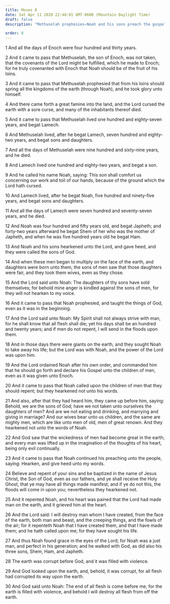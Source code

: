 ```yaml
---
title: Moses 8
date: Sat Apr 11 2020 22:48:01 GMT-0600 (Mountain Daylight Time)
draft: false
description: "Methuselah prophesies—Noah and his sons preach the gospel—Great wickedness prevails—The call to repentance is unheeded—God decrees the destruction of all flesh by the Flood."

order: 8
---
```

    
1 And all the days of Enoch were four hundred and thirty years.

2 And it came to pass that Methuselah, the son of Enoch, was not taken, that the covenants of the Lord might be fulfilled, which he made to Enoch; for he truly covenanted with Enoch that Noah should be of the fruit of his loins.

3 And it came to pass that Methuselah prophesied that from his loins should spring all the kingdoms of the earth (through Noah), and he took glory unto himself.

4 And there came forth a great famine into the land, and the Lord cursed the earth with a sore curse, and many of the inhabitants thereof died.

5 And it came to pass that Methuselah lived one hundred and eighty-seven years, and begat Lamech.

6 And Methuselah lived, after he begat Lamech, seven hundred and eighty-two years, and begat sons and daughters.

7 And all the days of Methuselah were nine hundred and sixty-nine years, and he died.

8 And Lamech lived one hundred and eighty-two years, and begat a son.

9 And he called his name Noah, saying: This son shall comfort us concerning our work and toil of our hands, because of the ground which the Lord hath cursed.

10 And Lamech lived, after he begat Noah, five hundred and ninety-five years, and begat sons and daughters.

11 And all the days of Lamech were seven hundred and seventy-seven years, and he died.

12 And Noah was four hundred and fifty years old, and begat Japheth; and forty-two years afterward he begat Shem of her who was the mother of Japheth, and when he was five hundred years old he begat Ham.

13 And Noah and his sons hearkened unto the Lord, and gave heed, and they were called the sons of God.

14 And when these men began to multiply on the face of the earth, and daughters were born unto them, the sons of men saw that those daughters were fair, and they took them wives, even as they chose.

15 And the Lord said unto Noah: The daughters of thy sons have sold themselves; for behold mine anger is kindled against the sons of men, for they will not hearken to my voice.

16 And it came to pass that Noah prophesied, and taught the things of God, even as it was in the beginning.

17 And the Lord said unto Noah: My Spirit shall not always strive with man, for he shall know that all flesh shall die; yet his days shall be an hundred and twenty years; and if men do not repent, I will send in the floods upon them.

18 And in those days there were giants on the earth, and they sought Noah to take away his life; but the Lord was with Noah, and the power of the Lord was upon him.

19 And the Lord ordained Noah after his own order, and commanded him that he should go forth and declare his Gospel unto the children of men, even as it was given unto Enoch.

20 And it came to pass that Noah called upon the children of men that they should repent; but they hearkened not unto his words.

21 And also, after that they had heard him, they came up before him, saying: Behold, we are the sons of God; have we not taken unto ourselves the daughters of men? And are we not eating and drinking, and marrying and giving in marriage? And our wives bear unto us children, and the same are mighty men, which are like unto men of old, men of great renown. And they hearkened not unto the words of Noah.

22 And God saw that the wickedness of men had become great in the earth; and every man was lifted up in the imagination of the thoughts of his heart, being only evil continually.

23 And it came to pass that Noah continued his preaching unto the people, saying: Hearken, and give heed unto my words.

24 Believe and repent of your sins and be baptized in the name of Jesus Christ, the Son of God, even as our fathers, and ye shall receive the Holy Ghost, that ye may have all things made manifest; and if ye do not this, the floods will come in upon you; nevertheless they hearkened not.

25 And it repented Noah, and his heart was pained that the Lord had made man on the earth, and it grieved him at the heart.

26 And the Lord said: I will destroy man whom I have created, from the face of the earth, both man and beast, and the creeping things, and the fowls of the air; for it repenteth Noah that I have created them, and that I have made them; and he hath called upon me; for they have sought his life.

27 And thus Noah found grace in the eyes of the Lord; for Noah was a just man, and perfect in his generation; and he walked with God, as did also his three sons, Shem, Ham, and Japheth.

28 The earth was corrupt before God, and it was filled with violence.

29 And God looked upon the earth, and, behold, it was corrupt, for all flesh had corrupted its way upon the earth.

30 And God said unto Noah: The end of all flesh is come before me, for the earth is filled with violence, and behold I will destroy all flesh from off the earth.

